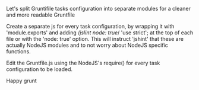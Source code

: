 Let's split Gruntifile tasks configuration into separate modules for a cleaner and more readable Gruntfile

Create a separate js for every task configuration, by wrapping it with 'module.exports' and adding
/*jslint node: true*/
'use strict';
at the top of each file or with the 'node: true' option.
This will instruct 'jshint' that these are actually NodeJS modules and to not worry about NodeJS specific functions.

Edit the Gruntfile.js using the NodeJS's require() for every task configuration to be loaded.

Happy
grunt
